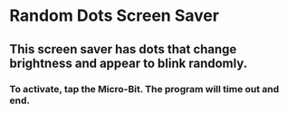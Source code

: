 # Random Dots Screen Saver

## This screen saver has dots that change brightness and appear to blink randomly.

### To activate, tap the Micro-Bit. The program will time out and end.

